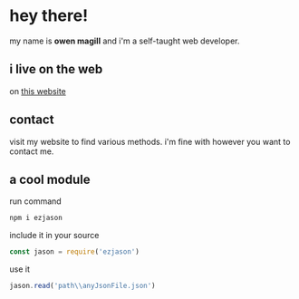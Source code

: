 # hey there!

my name is **owen magill** and i'm a self-taught web developer.

## i live on the web

on [this website](https://owenmagill.web.app)

## contact

visit my website to find various methods. i'm fine with however you want to contact me.

## a cool module

run command

```cmd
npm i ezjason
```

include it in your source

```js
const jason = require('ezjason')
```

use it

```js
jason.read('path\\anyJsonFile.json')
```
